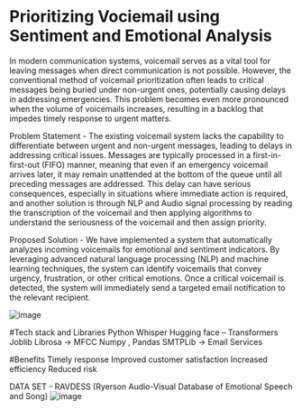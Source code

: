 # Prioritizing Vociemail using Sentiment and Emotional Analysis

In modern communication systems, voicemail serves as a vital tool for leaving messages when direct communication is not possible. However, the conventional method of voicemail prioritization often leads to critical messages being buried under non-urgent ones, potentially causing delays in addressing emergencies. This problem becomes even more pronounced when the volume of voicemails increases, resulting in a backlog that impedes timely response to urgent matters.

Problem Statement - 
The existing voicemail system lacks the capability to differentiate between urgent and non-urgent messages, leading to delays in addressing critical issues. Messages are typically processed in a first-in-first-out (FIFO) manner, meaning that even if an emergency voicemail arrives later, it may remain unattended at the bottom of the queue until all preceding messages are addressed. This delay can have serious consequences, especially in situations where immediate action is required, and another solution is through NLP and Audio signal processing by reading the transcription of the voicemail and then applying algorithms to understand the seriousness of the voicemail and then assign priority. 

Proposed Solution - 
We have implemented a system that automatically analyzes incoming voicemails for emotional and sentiment indicators. 
By leveraging advanced natural language processing (NLP) and machine learning techniques, the system can identify voicemails that convey urgency, frustration, or other critical emotions.
Once a critical voicemail is detected, the system will immediately send a targeted email notification to the relevant recipient.

![image](https://github.com/user-attachments/assets/63b46012-bd0e-428b-a338-305426a1724b)

#Tech stack and Libraries
Python
Whisper
Hugging face – Transformers
Joblib
Librosa -> MFCC 
Numpy , Pandas
SMTPLib -> Email Services

#Benefits
Timely response
Improved customer satisfaction 
Increased efficiency
Reduced risk

DATA SET - RAVDESS (Ryerson Audio-Visual Database of Emotional Speech and Song)
![image](https://github.com/user-attachments/assets/2c2006a5-5507-4c98-bcbe-d84d7c707968)
